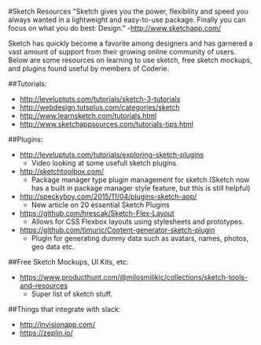 #Sketch Resources
"Sketch gives you the power, flexibility and speed you always wanted in a lightweight and easy-to-use package. Finally you can focus on what you do best: Design."
-http://www.sketchapp.com/

Sketch has quickly become a favorite among designers and has garnered a vast amount of support from their growing online community of users. Below are some resources on learning to use sketch, free sketch mockups, and plugins found useful by members of Coderie.

##Tutorials:
  * http://leveluptuts.com/tutorials/sketch-3-tutorials
  * http://webdesign.tutsplus.com/categories/sketch
  * http://www.learnsketch.com/tutorials.html
  * http://www.sketchappsources.com/tutorials-tips.html

##Plugins:
  * http://leveluptuts.com/tutorials/exploring-sketch-plugins
    * Video looking at some usefull sketch plugins.
  * http://sketchtoolbox.com/
    * Package manager type plugin management for sketch.(Sketch now has a built in package manager style feature, but this is still helpful)
  * http://speckyboy.com/2015/11/04/plugins-sketch-app/
    * New article on 20 essential Sketch Plugins  
  * https://github.com/hrescak/Sketch-Flex-Layout
    * Allows for CSS Flexbox layouts using stylesheets and prototypes.
  * https://github.com/timuric/Content-generator-sketch-plugin
    * Plugin for generating dummy data such as avatars, names, photos, geo data etc.
  
##Free Sketch Mockups, UI Kits, etc:
  * https://www.producthunt.com/@milosmilikic/collections/sketch-tools-and-resources
    * Super list of sketch stuff.
  
##Things that integrate with slack:

* http://invisionapp.com/
* https://zeplin.io/

